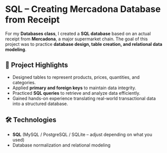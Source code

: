 # SQL – Creating Mercadona Database from Receipt

For my **Databases class**, I created a **SQL database** based on an actual receipt from **Mercadona**, a major supermarket chain. The goal of this project was to practice **database design, table creation, and relational data modeling**.

## 🔹 Project Highlights
- Designed tables to represent products, prices, quantities, and categories.  
- Applied **primary and foreign keys** to maintain data integrity.  
- Practiced **SQL queries** to retrieve and analyze data efficiently.  
- Gained hands-on experience translating real-world transactional data into a structured database.

## 🛠️ Technologies
- **SQL** (MySQL / PostgreSQL / SQLite – adjust depending on what you used)  
- Database normalization and relational modeling  
